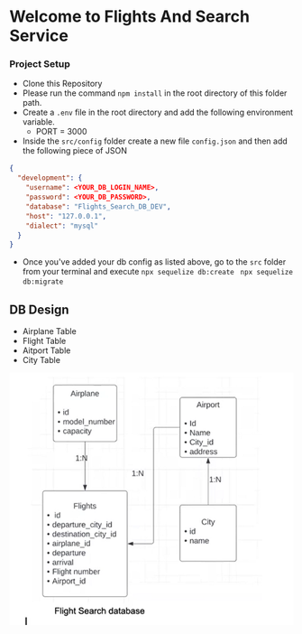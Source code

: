 # Welcome to Flights And Search Service

### Project Setup

- Clone this Repository
- Please run the command `npm install` in the root directory of this folder path.
- Create a `.env` file in the root directory and add the following environment variable.
  - PORT = 3000
- Inside the `src/config` folder create a new file `config.json` and then add the following piece of JSON

```json
{
  "development": {
    "username": <YOUR_DB_LOGIN_NAME>,
    "password": <YOUR_DB_PASSWORD>,
    "database": "Flights_Search_DB_DEV",
    "host": "127.0.0.1",
    "dialect": "mysql"
  }
}

```

- Once you've added your db config as listed above, go to the `src` folder from your terminal and execute
  `npx sequelize db:create `
  `npx sequelize db:migrate`

## DB Design

- Airplane Table
- Flight Table
- Aitport Table
- City Table

![1675249180557](image/README/1675249180557.png)
